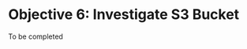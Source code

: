 # Objective 6: Investigate S3 Bucket

To be completed
<!--stackedit_data:
eyJoaXN0b3J5IjpbLTE1NTE2ODUxNDJdfQ==
-->